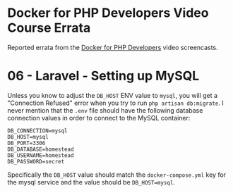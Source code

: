 # Docker for PHP Developers Video Course Errata

Reported errata from the [Docker for PHP Developers](https://bitpress.io/docker-for-php-developers/) video screencasts.

# 06 - Laravel - Setting up MySQL

Unless you know to adjust the `DB_HOST` ENV value to `mysql`, you will get a "Connection Refused" error when you try to run `php artisan db:migrate`. I never mention that the `.env` file should have the following database connection values in order to connect to the MySQL container:

```env
DB_CONNECTION=mysql
DB_HOST=mysql
DB_PORT=3306
DB_DATABASE=homestead
DB_USERNAME=homestead
DB_PASSWORD=secret
```

Specifically the `DB_HOST` value should match the `docker-compose.yml` key for the mysql service and the value should be `DB_HOST=mysql`.
